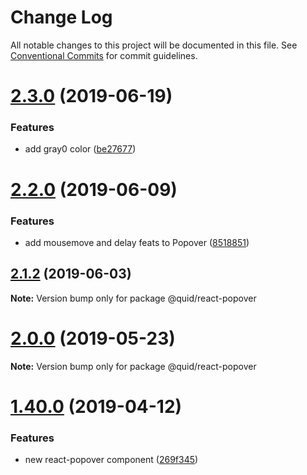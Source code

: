 # Change Log

All notable changes to this project will be documented in this file.
See [Conventional Commits](https://conventionalcommits.org) for commit guidelines.

# [2.3.0](https://github.com/quid/refraction/tree/master/packages/react-popover/compare/v2.2.0...v2.3.0) (2019-06-19)


### Features

* add gray0 color ([be27677](https://github.com/quid/refraction/tree/master/packages/react-popover/commit/be27677))





# [2.2.0](https://github.com/quid/refraction/tree/master/packages/react-popover/compare/v2.1.3...v2.2.0) (2019-06-09)


### Features

* add mousemove and delay feats to Popover ([8518851](https://github.com/quid/refraction/tree/master/packages/react-popover/commit/8518851))





## [2.1.2](https://github.com/quid/refraction/tree/master/packages/react-popover/compare/v2.1.1...v2.1.2) (2019-06-03)

**Note:** Version bump only for package @quid/react-popover





# [2.0.0](https://github.com/quid/refraction/tree/master/packages/react-popover/compare/v1.40.1...v2.0.0) (2019-05-23)

**Note:** Version bump only for package @quid/react-popover





# [1.40.0](https://github.com/quid/refraction/tree/master/packages/react-popover/compare/v1.39.3...v1.40.0) (2019-04-12)


### Features

* new react-popover component ([269f345](https://github.com/quid/refraction/tree/master/packages/react-popover/commit/269f345))
